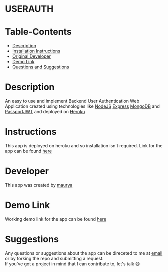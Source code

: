 # USERAUTH

# Table-Contents
- [Description](#Description)
- [Installation Instructions](#Instructions)
- [Original Developer](#Developer)
- [Demo Link](#Demo)
- [Questions and Suggestions](#Questions)

# Description
An easy to use and implement Backend User Authentication Web Application created using technologies like [NodeJS](https://nodejs.org/en/) [Express](https://expressjs.com/) [MongoDB](https://www.mongodb.com/) and [PassportJWT](http://www.passportjs.org/packages/passport-jwt/) and deployed on [Heroku](https://devcenter.heroku.com/)

# Instructions
This app is deployed on heroku and so installation isn't required. Link for the app can be found [here](https://my-userauth.herokuapp.com/)

# Developer
This app was created by [maurya](https://github.com/maurya512)

# Demo Link
Working demo link for the app can be found [here](https://drive.google.com/file/d/16Xsfv0Ksy2m9ZakNfqQZjsZ0sswafDLG/view)

# Suggestions
Any questions or suggestions about the app can be direceted to me at [email](patelmaurya0512@gmail.com) or by forking the repo and submitting a request. 
<br>
If you've got a project in mind that I can contribute to, let's talk 😄

